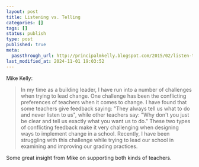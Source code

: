```yaml
---
layout: post
title: Listening vs. Telling
categories: []
tags: []
status: publish
type: post
published: true
meta:
  passthrough_url: http://principalmkelly.blogspot.com/2015/02/listen-to-me-v-just-tell-me.html?m=1
last_modified_at: 2024-11-01 19:03:52
---
```


Mike Kelly:


>In my time as a building leader, I have run into a number of challenges when trying to lead change. One challenge has been the conflicting preferences of teachers when it comes to change. I have found that some teachers give feedback saying: "They always tell us what to do and never listen to us", while other teachers say: "Why don't you just be clear and tell us exactly what you want us to do." These two types of conflicting feedback make it very challenging when designing ways to implement change in a school. Recently, I have been struggling with this challenge while trying to lead our school in examining and improving our grading practices.



Some great insight from Mike on supporting both kinds of teachers.
